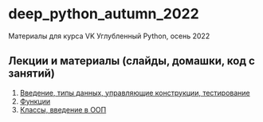 # deep_python_autumn_2022
Материалы для курса VK Углубленный Python, осень 2022

## Лекции и материалы (слайды, домашки, код с занятий)
01. [Введение, типы данных, управляющие конструкции, тестирование](lesson-01)
02. [Функции](lesson-02)
03. [Классы, введение в ООП](lesson-03)
